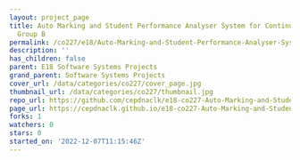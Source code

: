 ```yaml
---
layout: project_page
title: Auto Marking and Student Performance Analyser System for Continuous Assessments
  Group B
permalink: /co227/e18/Auto-Marking-and-Student-Performance-Analyser-System-for-Continuous-Assessments-Group-B/
description: ''
has_children: false
parent: E18 Software Systems Projects
grand_parent: Software Systems Projects
cover_url: /data/categories/co227/cover_page.jpg
thumbnail_url: /data/categories/co227/thumbnail.jpg
repo_url: https://github.com/cepdnaclk/e18-co227-Auto-Marking-and-Student-Performance-Analyser-System-for-Continuous-Assessments-Group-B
page_url: https://cepdnaclk.github.io/e18-co227-Auto-Marking-and-Student-Performance-Analyser-System-for-Continuous-Assessments-Group-B
forks: 1
watchers: 0
stars: 0
started_on: '2022-12-07T11:15:46Z'
---
```


